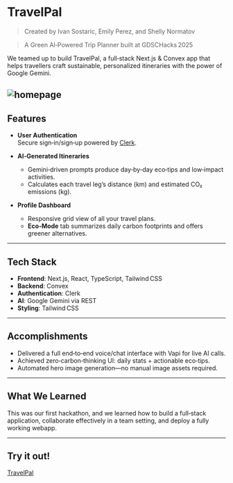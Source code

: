 # TravelPal
> Created by Ivan Sostaric, Emily Perez, and Shelly Normatov

> A Green AI‑Powered Trip Planner built at GDSCHacks 2025

We teamed up to build TravelPal, a full‑stack Next.js & Convex app that helps travellers craft sustainable, personalized itineraries with the power of Google Gemini.

![homepage](home.png)
---
## Features

- **User Authentication**  
  Secure sign‑in/sign‑up powered by [Clerk](https://clerk.dev).

- **AI‑Generated Itineraries**  
  - Gemini‑driven prompts produce day‑by‑day eco‑tips and low‑impact activities.  
  - Calculates each travel leg’s distance (km) and estimated CO₂ emissions (kg).

- **Profile Dashboard**  
  - Responsive grid view of all your travel plans.  
  - **Eco‑Mode** tab summarizes daily carbon footprints and offers greener alternatives.

---

## Tech Stack

- **Frontend**: Next.js, React, TypeScript, Tailwind CSS  
- **Backend**: Convex  
- **Authentication**: Clerk  
- **AI**: Google Gemini via REST
- **Styling**: Tailwind CSS

---

## Accomplishments

- Delivered a full end‑to‑end voice/chat interface with Vapi for live AI calls.  
- Achieved zero‑carbon‑thinking UI: daily stats + actionable eco‑tips.  
- Automated hero image generation—no manual image assets required.

---

## What We Learned

This was our first hackathon, and we learned how to build a full‑stack application, collaborate effectively in a team setting, and deploy a fully working webapp.

---

## Try it out!
[TravelPal](https://travelpal-taupe.vercel.app)
